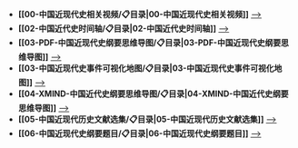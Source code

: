 - **[[00-中国近现代史相关视频/📋目录|00-中国近现代史相关视频]]**  [-->](./00-中国近现代史相关视频)
- **[[02-中国近代史时间轴/📋目录|02-中国近代史时间轴]]**  [-->](./02-中国近代史时间轴)
- **[[03-PDF-中国近现代史纲要思维导图/📋目录|03-PDF-中国近现代史纲要思维导图]]**  [-->](./03-PDF-中国近现代史纲要思维导图)
- **[[03-中国近现代史事件可视化地图/📋目录|03-中国近现代史事件可视化地图]]**  [-->](./03-中国近现代史事件可视化地图)
- **[[04-XMIND-中国近代史纲要思维导图/📋目录|04-XMIND-中国近代史纲要思维导图]]**  [-->](./04-XMIND-中国近代史纲要思维导图)
- **[[05-中国近现代历史文献选集/📋目录|05-中国近现代历史文献选集]]**  [-->](./05-中国近现代历史文献选集)
- **[[06-中国近现代史纲要题目/📋目录|06-中国近现代史纲要题目]]**  [-->](./06-中国近现代史纲要题目)

